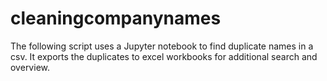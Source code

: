 # cleaningcompanynames
The following script uses a Jupyter notebook to find duplicate names in a csv. It exports the duplicates to excel workbooks for additional search and overview.
